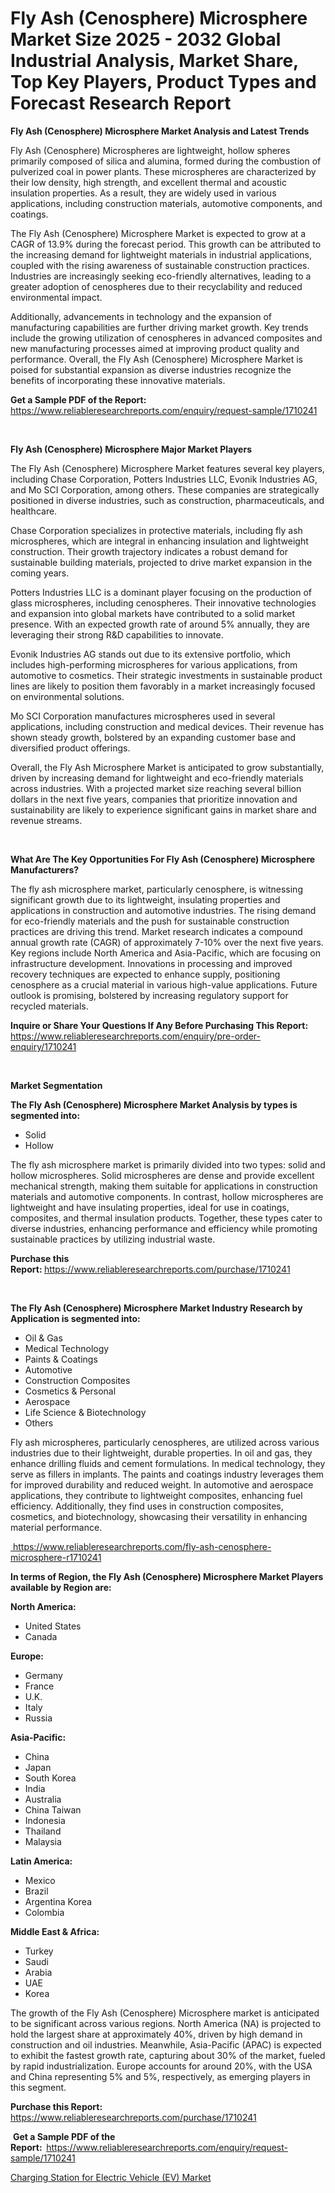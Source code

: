<p><h1>Fly Ash (Cenosphere) Microsphere Market Size 2025 - 2032 Global Industrial Analysis, Market Share, Top Key Players, Product Types and Forecast Research Report</h1></p><p><strong>Fly Ash (Cenosphere) Microsphere Market Analysis and Latest Trends</strong></p>
<p><p>Fly Ash (Cenosphere) Microspheres are lightweight, hollow spheres primarily composed of silica and alumina, formed during the combustion of pulverized coal in power plants. These microspheres are characterized by their low density, high strength, and excellent thermal and acoustic insulation properties. As a result, they are widely used in various applications, including construction materials, automotive components, and coatings.</p><p>The Fly Ash (Cenosphere) Microsphere Market is expected to grow at a CAGR of 13.9% during the forecast period. This growth can be attributed to the increasing demand for lightweight materials in industrial applications, coupled with the rising awareness of sustainable construction practices. Industries are increasingly seeking eco-friendly alternatives, leading to a greater adoption of cenospheres due to their recyclability and reduced environmental impact. </p><p>Additionally, advancements in technology and the expansion of manufacturing capabilities are further driving market growth. Key trends include the growing utilization of cenospheres in advanced composites and new manufacturing processes aimed at improving product quality and performance. Overall, the Fly Ash (Cenosphere) Microsphere Market is poised for substantial expansion as diverse industries recognize the benefits of incorporating these innovative materials.</p></p>
<p><strong>Get a Sample PDF of the Report:&nbsp;</strong> <a href="https://www.reliableresearchreports.com/enquiry/request-sample/1710241?utm_campaign=3319&utm_medium=2&utm_source=Github&utm_content=ia&utm_term=27032025&utm_id=fly-ash-cenosphere-microsphere">https://www.reliableresearchreports.com/enquiry/request-sample/1710241</a></p>
<p>&nbsp;</p>
<p><strong>Fly Ash (Cenosphere) Microsphere Major Market Players</strong></p>
<p><p>The Fly Ash (Cenosphere) Microsphere Market features several key players, including Chase Corporation, Potters Industries LLC, Evonik Industries AG, and Mo SCI Corporation, among others. These companies are strategically positioned in diverse industries, such as construction, pharmaceuticals, and healthcare.</p><p>Chase Corporation specializes in protective materials, including fly ash microspheres, which are integral in enhancing insulation and lightweight construction. Their growth trajectory indicates a robust demand for sustainable building materials, projected to drive market expansion in the coming years.</p><p>Potters Industries LLC is a dominant player focusing on the production of glass microspheres, including cenospheres. Their innovative technologies and expansion into global markets have contributed to a solid market presence. With an expected growth rate of around 5% annually, they are leveraging their strong R&D capabilities to innovate.</p><p>Evonik Industries AG stands out due to its extensive portfolio, which includes high-performing microspheres for various applications, from automotive to cosmetics. Their strategic investments in sustainable product lines are likely to position them favorably in a market increasingly focused on environmental solutions.</p><p>Mo SCI Corporation manufactures microspheres used in several applications, including construction and medical devices. Their revenue has shown steady growth, bolstered by an expanding customer base and diversified product offerings.</p><p>Overall, the Fly Ash Microsphere Market is anticipated to grow substantially, driven by increasing demand for lightweight and eco-friendly materials across industries. With a projected market size reaching several billion dollars in the next five years, companies that prioritize innovation and sustainability are likely to experience significant gains in market share and revenue streams.</p></p>
<p>&nbsp;</p>
<p><strong>What Are The Key Opportunities For Fly Ash (Cenosphere) Microsphere Manufacturers?</strong></p>
<p><p>The fly ash microsphere market, particularly cenosphere, is witnessing significant growth due to its lightweight, insulating properties and applications in construction and automotive industries. The rising demand for eco-friendly materials and the push for sustainable construction practices are driving this trend. Market research indicates a compound annual growth rate (CAGR) of approximately 7-10% over the next five years. Key regions include North America and Asia-Pacific, which are focusing on infrastructure development. Innovations in processing and improved recovery techniques are expected to enhance supply, positioning cenosphere as a crucial material in various high-value applications. Future outlook is promising, bolstered by increasing regulatory support for recycled materials.</p></p>
<p><strong>Inquire or Share Your Questions If Any Before Purchasing This Report:</strong> <a href="https://www.reliableresearchreports.com/enquiry/pre-order-enquiry/1710241?utm_campaign=3319&utm_medium=2&utm_source=Github&utm_content=ia&utm_term=27032025&utm_id=fly-ash-cenosphere-microsphere">https://www.reliableresearchreports.com/enquiry/pre-order-enquiry/1710241</a></p>
<p>&nbsp;</p>
<p><strong>Market Segmentation</strong></p>
<p><strong>The Fly Ash (Cenosphere) Microsphere Market Analysis by types is segmented into:</strong></p>
<p><ul><li>Solid</li><li>Hollow</li></ul></p>
<p><p>The fly ash microsphere market is primarily divided into two types: solid and hollow microspheres. Solid microspheres are dense and provide excellent mechanical strength, making them suitable for applications in construction materials and automotive components. In contrast, hollow microspheres are lightweight and have insulating properties, ideal for use in coatings, composites, and thermal insulation products. Together, these types cater to diverse industries, enhancing performance and efficiency while promoting sustainable practices by utilizing industrial waste.</p></p>
<p><strong>Purchase this Report:&nbsp;</strong><a href="https://www.reliableresearchreports.com/purchase/1710241?utm_campaign=3319&utm_medium=2&utm_source=Github&utm_content=ia&utm_term=27032025&utm_id=fly-ash-cenosphere-microsphere">https://www.reliableresearchreports.com/purchase/1710241</a></p>
<p>&nbsp;</p>
<p><strong>The Fly Ash (Cenosphere) Microsphere Market Industry Research by Application is segmented into:</strong></p>
<p><ul><li>Oil & Gas</li><li>Medical Technology</li><li>Paints & Coatings</li><li>Automotive</li><li>Construction Composites</li><li>Cosmetics & Personal</li><li>Aerospace</li><li>Life Science & Biotechnology</li><li>Others</li></ul></p>
<p><p>Fly ash microspheres, particularly cenospheres, are utilized across various industries due to their lightweight, durable properties. In oil and gas, they enhance drilling fluids and cement formulations. In medical technology, they serve as fillers in implants. The paints and coatings industry leverages them for improved durability and reduced weight. In automotive and aerospace applications, they contribute to lightweight composites, enhancing fuel efficiency. Additionally, they find uses in construction composites, cosmetics, and biotechnology, showcasing their versatility in enhancing material performance.</p></p>
<p><a href="https://www.reliableresearchreports.com/fly-ash-cenosphere-microsphere-r1710241?utm_campaign=3319&utm_medium=2&utm_source=Github&utm_content=ia&utm_term=27032025&utm_id=fly-ash-cenosphere-microsphere">&nbsp;https://www.reliableresearchreports.com/fly-ash-cenosphere-microsphere-r1710241</a></p>
<p><strong>In terms of Region, the Fly Ash (Cenosphere) Microsphere Market Players available by Region are:</strong></p>
<p>
    <p> <strong> North America: </strong>
        <ul>
            <li>United States</li>
            <li>Canada</li>
        </ul>
        </p> 
    <p> <strong> Europe: </strong>
        <ul>
            <li>Germany</li>
            <li>France</li>
            <li>U.K.</li>
            <li>Italy</li>
            <li>Russia</li>
        </ul>
        </p> 
    <p> <strong> Asia-Pacific: </strong>
        <ul>
            <li>China</li>
            <li>Japan</li>
            <li>South Korea</li>
            <li>India</li>
            <li>Australia</li>
            <li>China Taiwan</li>
            <li>Indonesia</li>
            <li>Thailand</li>
            <li>Malaysia</li>
        </ul>
        </p> 
    <p> <strong> Latin America: </strong>
        <ul>
            <li>Mexico</li>
            <li>Brazil</li>
            <li>Argentina Korea</li>
            <li>Colombia</li>
        </ul>
        </p> 
    <p> <strong> Middle East & Africa: </strong>
        <ul>
            <li>Turkey</li>
            <li>Saudi</li>
            <li>Arabia</li>
            <li>UAE</li>
            <li>Korea</li>
        </ul>
    </p>
    </p>
<p><p>The growth of the Fly Ash (Cenosphere) Microsphere market is anticipated to be significant across various regions. North America (NA) is projected to hold the largest share at approximately 40%, driven by high demand in construction and oil industries. Meanwhile, Asia-Pacific (APAC) is expected to exhibit the fastest growth rate, capturing about 30% of the market, fueled by rapid industrialization. Europe accounts for around 20%, with the USA and China representing 5% and 5%, respectively, as emerging players in this segment.</p></p>
<p><strong>Purchase this Report: </strong><a href="https://www.reliableresearchreports.com/purchase/1710241?utm_campaign=3319&utm_medium=2&utm_source=Github&utm_content=ia&utm_term=27032025&utm_id=fly-ash-cenosphere-microsphere">https://www.reliableresearchreports.com/purchase/1710241</a></p>
<p>&nbsp;<strong>Get a Sample PDF of the Report:&nbsp;&nbsp;</strong><a href="https://www.reliableresearchreports.com/enquiry/request-sample/1710241?utm_campaign=3319&utm_medium=2&utm_source=Github&utm_content=ia&utm_term=27032025&utm_id=fly-ash-cenosphere-microsphere">https://www.reliableresearchreports.com/enquiry/request-sample/1710241</a></p>
<p><strong></strong></p>
<p><p><a href="https://github.com/keohannchavo/Market-Research-Report-List-1/blob/main/charging-station-for-electric-vehicle-ev-market.md?utm_campaign=3319&utm_medium=2&utm_source=Github&utm_content=ia&utm_term=27032025&utm_id=fly-ash-cenosphere-microsphere">Charging Station for Electric Vehicle (EV) Market</a></p></p>